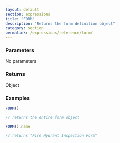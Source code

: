 ```yaml
---
layout: default
section: expressions
title: "FORM"
description: "Returns the form definition object"
category: section
permalink: /expressions/reference/form/
---
```


### Parameters

No parameters

### Returns

Object

### Examples

```js
FORM()

// returns the entire form object
```


```js
FORM().name

// returns "Fire Hydrant Inspection Form"
```